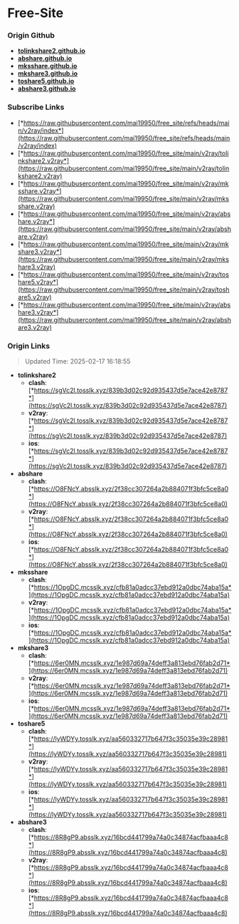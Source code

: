 # Free-Site

### Origin Github

- [**tolinkshare2.github.io**](https://github.com/tolinkshare2/tolinkshare2.github.io)
- [**abshare.github.io**](https://github.com/abshare/abshare.github.io)
- [**mksshare.github.io**](https://github.com/mksshare/mksshare.github.io)
- [**mkshare3.github.io**](https://github.com/mkshare3/mkshare3.github.io)
- [**toshare5.github.io**](https://github.com/toshare5/toshare5.github.io)
- [**abshare3.github.io**](https://github.com/abshare3/abshare3.github.io)

### Subscribe Links

- [*https://raw.githubusercontent.com/mai19950/free_site/refs/heads/main/v2ray/index*](https://raw.githubusercontent.com/mai19950/free_site/refs/heads/main/v2ray/index)
- [*https://raw.githubusercontent.com/mai19950/free_site/main/v2ray/tolinkshare2.v2ray*](https://raw.githubusercontent.com/mai19950/free_site/main/v2ray/tolinkshare2.v2ray)
- [*https://raw.githubusercontent.com/mai19950/free_site/main/v2ray/mksshare.v2ray*](https://raw.githubusercontent.com/mai19950/free_site/main/v2ray/mksshare.v2ray)
- [*https://raw.githubusercontent.com/mai19950/free_site/main/v2ray/abshare.v2ray*](https://raw.githubusercontent.com/mai19950/free_site/main/v2ray/abshare.v2ray)
- [*https://raw.githubusercontent.com/mai19950/free_site/main/v2ray/mkshare3.v2ray*](https://raw.githubusercontent.com/mai19950/free_site/main/v2ray/mkshare3.v2ray)
- [*https://raw.githubusercontent.com/mai19950/free_site/main/v2ray/toshare5.v2ray*](https://raw.githubusercontent.com/mai19950/free_site/main/v2ray/toshare5.v2ray)
- [*https://raw.githubusercontent.com/mai19950/free_site/main/v2ray/abshare3.v2ray*](https://raw.githubusercontent.com/mai19950/free_site/main/v2ray/abshare3.v2ray)

### Origin Links

> Updated Time: 2025-02-17 16:18:55

- **tolinkshare2**
  - **clash**: [*https://sgVc2l.tosslk.xyz/839b3d02c92d935437d5e7ace42e8787*](https://sgVc2l.tosslk.xyz/839b3d02c92d935437d5e7ace42e8787)
  - **v2ray**: [*https://sgVc2l.tosslk.xyz/839b3d02c92d935437d5e7ace42e8787*](https://sgVc2l.tosslk.xyz/839b3d02c92d935437d5e7ace42e8787)
  - **ios**: [*https://sgVc2l.tosslk.xyz/839b3d02c92d935437d5e7ace42e8787*](https://sgVc2l.tosslk.xyz/839b3d02c92d935437d5e7ace42e8787)
- **abshare**
  - **clash**: [*https://O8FNcY.absslk.xyz/2f38cc307264a2b884071f3bfc5ce8a0*](https://O8FNcY.absslk.xyz/2f38cc307264a2b884071f3bfc5ce8a0)
  - **v2ray**: [*https://O8FNcY.absslk.xyz/2f38cc307264a2b884071f3bfc5ce8a0*](https://O8FNcY.absslk.xyz/2f38cc307264a2b884071f3bfc5ce8a0)
  - **ios**: [*https://O8FNcY.absslk.xyz/2f38cc307264a2b884071f3bfc5ce8a0*](https://O8FNcY.absslk.xyz/2f38cc307264a2b884071f3bfc5ce8a0)
- **mksshare**
  - **clash**: [*https://1OpgDC.mcsslk.xyz/cfb81a0adcc37ebd912a0dbc74aba15a*](https://1OpgDC.mcsslk.xyz/cfb81a0adcc37ebd912a0dbc74aba15a)
  - **v2ray**: [*https://1OpgDC.mcsslk.xyz/cfb81a0adcc37ebd912a0dbc74aba15a*](https://1OpgDC.mcsslk.xyz/cfb81a0adcc37ebd912a0dbc74aba15a)
  - **ios**: [*https://1OpgDC.mcsslk.xyz/cfb81a0adcc37ebd912a0dbc74aba15a*](https://1OpgDC.mcsslk.xyz/cfb81a0adcc37ebd912a0dbc74aba15a)
- **mkshare3**
  - **clash**: [*https://6er0MN.mcsslk.xyz/1e987d69a74deff3a813ebd76fab2d71*](https://6er0MN.mcsslk.xyz/1e987d69a74deff3a813ebd76fab2d71)
  - **v2ray**: [*https://6er0MN.mcsslk.xyz/1e987d69a74deff3a813ebd76fab2d71*](https://6er0MN.mcsslk.xyz/1e987d69a74deff3a813ebd76fab2d71)
  - **ios**: [*https://6er0MN.mcsslk.xyz/1e987d69a74deff3a813ebd76fab2d71*](https://6er0MN.mcsslk.xyz/1e987d69a74deff3a813ebd76fab2d71)
- **toshare5**
  - **clash**: [*https://lyWDYy.tosslk.xyz/aa560332717b647f3c35035e39c28981*](https://lyWDYy.tosslk.xyz/aa560332717b647f3c35035e39c28981)
  - **v2ray**: [*https://lyWDYy.tosslk.xyz/aa560332717b647f3c35035e39c28981*](https://lyWDYy.tosslk.xyz/aa560332717b647f3c35035e39c28981)
  - **ios**: [*https://lyWDYy.tosslk.xyz/aa560332717b647f3c35035e39c28981*](https://lyWDYy.tosslk.xyz/aa560332717b647f3c35035e39c28981)
- **abshare3**
  - **clash**: [*https://8R8gP9.absslk.xyz/16bcd441799a74a0c34874acfbaaa4c8*](https://8R8gP9.absslk.xyz/16bcd441799a74a0c34874acfbaaa4c8)
  - **v2ray**: [*https://8R8gP9.absslk.xyz/16bcd441799a74a0c34874acfbaaa4c8*](https://8R8gP9.absslk.xyz/16bcd441799a74a0c34874acfbaaa4c8)
  - **ios**: [*https://8R8gP9.absslk.xyz/16bcd441799a74a0c34874acfbaaa4c8*](https://8R8gP9.absslk.xyz/16bcd441799a74a0c34874acfbaaa4c8)
